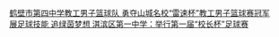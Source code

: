   
[鹤壁市第四中学教工男子篮球队 勇夺山城名校“雷速杯”教工男子篮球赛冠军](http://www.dianyue.me/archives/649/vn06ca7p2k3ebmff/)  
[展足球技能  追绿茵梦想  淇滨区第一中学：举行第一届“校长杯”足球赛](http://www.dianyue.me/archives/312/xo0tkmgs35o8bzj2/)
